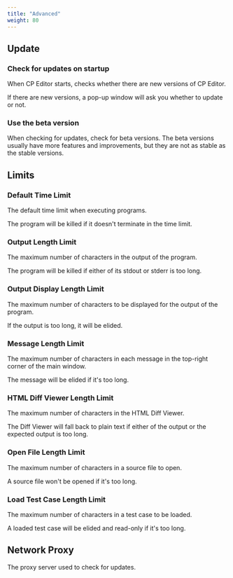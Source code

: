 ```yaml
---
title: "Advanced"
weight: 80
---
```


## Update

### Check for updates on startup

When CP Editor starts, checks whether there are new versions of CP Editor.

If there are new versions, a pop-up window will ask you whether to update or not.

### Use the beta version

When checking for updates, check for beta versions. The beta versions usually have more features and improvements, but they are not as stable as the stable versions.

## Limits

### Default Time Limit

The default time limit when executing programs.

The program will be killed if it doesn't terminate in the time limit.

### Output Length Limit

The maximum number of characters in the output of the program.

The program will be killed if either of its stdout or stderr is too long.

### Output Display Length Limit

The maximum number of characters to be displayed for the output of the program.

If the output is too long, it will be elided.

### Message Length Limit

The maximum number of characters in each message in the top-right corner of the main window.

The message will be elided if it's too long.

### HTML Diff Viewer Length Limit

The maximum number of characters in the HTML Diff Viewer.

The Diff Viewer will fall back to plain text if either of the output or the expected output is too long.

### Open File Length Limit

The maximum number of characters in a source file to open.

A source file won't be opened if it's too long.

### Load Test Case Length Limit

The maximum number of characters in a test case to be loaded.

A loaded test case will be elided and read-only if it's too long.

## Network Proxy

The proxy server used to check for updates.
